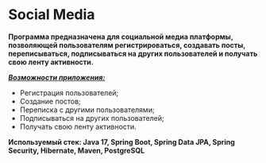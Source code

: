 # Social Media

**Программа предназначена для социальной медиа платформы, позволяющей пользователям регистрироваться, 
создавать посты, переписываться, подписываться на других пользователей и получать свою ленту активности.**

<u>***Возможности приложения:***</u>
- Регистрация пользователей;
- Создание постов;
- Переписка с другими пользователями;
- Подписываться на других пользователей;
- Получать свою ленту активности.

**Используемый стек: Java 17, Spring Boot, Spring Data JPA, Spring Security, Hibernate, Maven, PostgreSQL**
